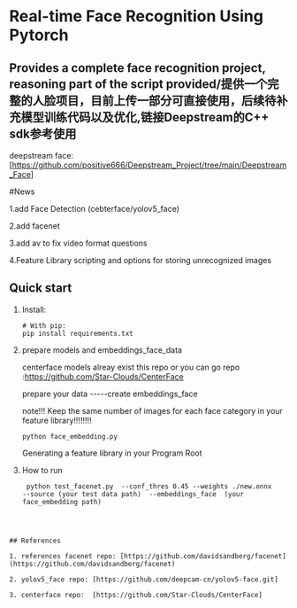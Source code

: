 # Real-time Face Recognition Using Pytorch 



## Provides a complete face recognition project, reasoning part of the script provided/提供一个完整的人脸项目，目前上传一部分可直接使用，后续待补充模型训练代码以及优化,链接Deepstream的C++ sdk参考使用

deepstream face:[https://github.com/positive666/Deepstream_Project/tree/main/Deepstream_Face]


#News


  1.add Face Detection (cebterface/yolov5_face) 
  
  2.add facenet
  
  
  3.add av to fix video format questions
  
  4.Feature Library scripting and options for storing unrecognized images
  




## Quick start

1. Install:
    
    ``` need python >=3.5 with general python libary...
    # With pip:
    pip install requirements.txt
    
    ``` 
    
2. prepare models and  embeddings_face_data

     centerface models alreay exist this repo 
	 or 
     you can go repo :https://github.com/Star-Clouds/CenterFace 
	 
	 prepare your data -----create embeddings_face 
	 
	 note!!!  Keep the same number of images for each face category in your feature library!!!!!!!!
	 
	 ``` 
	 python face_embedding.py   
	 ``` 
	 
     Generating a feature library in your  Program Root
	 
3. How to run
    ``` 
     python test_facenet.py  --conf_thres 0.45 --weights ./new.onnx    --source (your test data path)  --embeddings_face  (your face_embedding path)  
```



## References

1. references facenet repo: [https://github.com/davidsandberg/facenet](https://github.com/davidsandberg/facenet)

2. yolov5_face repo: [https://github.com/deepcam-cn/yolov5-face.git]

3. centerface repo:  [https://github.com/Star-Clouds/CenterFace]
